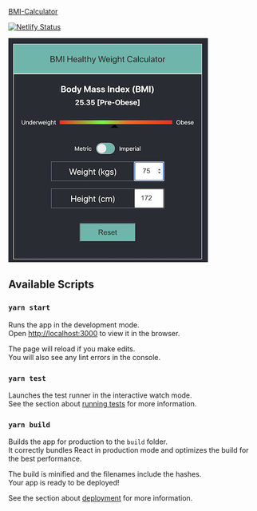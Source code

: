 [BMI-Calculator](https://react-bmi-calculator.netlify.app/)

[![Netlify Status](https://api.netlify.com/api/v1/badges/df3c9356-6c2a-4221-9732-e680dd713758/deploy-status)](https://app.netlify.com/sites/react-bmi-calculator/deploys)

![Screenshot|100x](./public/screenshot.png)

## Available Scripts

### `yarn start`

Runs the app in the development mode.<br />
Open [http://localhost:3000](http://localhost:3000) to view it in the browser.

The page will reload if you make edits.<br />
You will also see any lint errors in the console.

### `yarn test`

Launches the test runner in the interactive watch mode.<br />
See the section about [running tests](https://facebook.github.io/create-react-app/docs/running-tests) for more information.

### `yarn build`

Builds the app for production to the `build` folder.<br />
It correctly bundles React in production mode and optimizes the build for the best performance.

The build is minified and the filenames include the hashes.<br />
Your app is ready to be deployed!

See the section about [deployment](https://facebook.github.io/create-react-app/docs/deployment) for more information.
